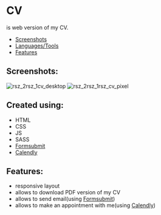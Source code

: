 # CV
is web version of my CV.

- [Screenshots](#screenshots)
- [Languages/Tools](#created-using)
- [Features](#features)

## Screenshots:

![rsz_2rsz_1cv_desktop](https://user-images.githubusercontent.com/75176258/144755345-dd2e71c5-97cc-404d-a908-ebc43a53cbce.jpg)
![rsz_2rsz_1rsz_cv_pixel](https://user-images.githubusercontent.com/75176258/144755343-53b378f4-85f9-4025-848e-d0ae7d458ef3.jpg)

## Created using:
- HTML <br>
- CSS  <br>
- JS  <br>
- SASS <br>
- [Formsubmit](https://formsubmit.co/)<br>
- [Calendly](https://calendly.com/) <br>

## Features:
- responsive layout <br>
- allows to download PDF version of my CV <br>
- allows to send email(using [Formsubmit](https://formsubmit.co/)) <br>
- allows to make an appointment with me(using [Calendly](https://calendly.com/))
